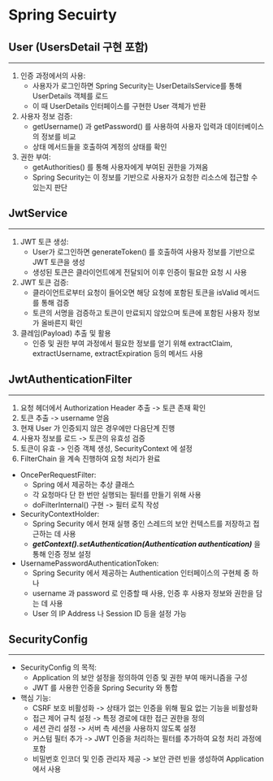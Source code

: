 # Spring Secuirty

## User (UsersDetail 구현 포함)

----- 

1. 인증 과정에서의 사용:
   - 사용자가 로그인하면 Spring Security는 UserDetailsService를 통해 UserDetails 객체를 로드
   - 이 때 UserDetails 인터페이스를 구현한 User 객체가 반환
2. 사용자 정보 검증:
   - getUsername() 과 getPassword() 를 사용하여 사용자 입력과 데이터베이스의 정보를 비교
   - 상태 메서드들을 호출하여 계정의 상태를 확인
3. 권한 부여:
   - getAuthorities() 를 통해 사용자에게 부여된 권한을 가져옴
   - Spring Security는 이 정보를 기반으로 사용자가 요청한 리소스에 접근할 수 있는지 판단

## JwtService

--- 

1. JWT 토큰 생성:
   - User가 로그인하면 generateToken() 를 호출하여 사용자 정보를 기반으로 JWT 토큰을 생성
   - 생성된 토큰은 클라이언트에게 전달되어 이후 인증이 필요한 요청 시 사용
2. JWT 토큰 검증:
   - 클라이언트로부터 요청이 들어오면 해당 요청에 포함된 토큰을 isValid 메서드를 통해 검증
   - 토큰의 서명을 검증하고 토큰이 만료되지 않았으며 토큰에 포함된 사용자 정보가 올바른지 확인
3. 클레임(Payload) 추출 및 활용
   - 인증 및 권한 부여 과정에서 필요한 정보를 얻기 위해 extractClaim, extractUsername, extractExpiration 등의 메서드 사용

## JwtAuthenticationFilter

---

1. 요청 헤더에서 Authorization Header 추출 -> 토큰 존재 확인
2. 토큰 추출 -> username 얻음
3. 현재 User 가 인증되지 않은 경우에만 다음단계 진행
4. 사용자 정보를 로드 -> 토큰의 유효성 검증
5. 토큰이 유효 -> 인증 객체 생성, SecurityContext 에 설정
6. FilterChain 을 계속 진행하여 요청 처리가 완료

- OncePerRequestFilter:
  - Spring 에서 제공하는 추상 클래스
  - 각 요청마다 단 한 번만 실행되는 필터를 만들기 위해 사용
  - doFilterInternal() 구현 -> 필터 로직 작성
- SecurityContextHolder:
  - Spring Security 에서 현재 실행 중인 스레드의 보안 컨텍스트를 저장하고 접근하는 데 사용
  - ***getContext().setAuthentication(Authentication authentication)*** 을 통해 인증 정보 설정
- UsernamePasswordAuthenticationToken:
  - Spring Security 에서 제공하는 Authentication 인터페이스의 구현체 중 하나
  - username 과 password 로 인증할 때 사용, 인증 후 사용자 정보와 권한을 담는 데 사용
  - User 의 IP Address 나 Session ID 등을 설정 가능

## SecurityConfig

---

- SecurityConfig 의 목적:
  - Application 의 보안 설정을 정의하여 인증 및 권한 부여 매커니즘을 구성
  - JWT 를 사용한 인증을 Spring Security 와 통합
- 핵심 기능:
  - CSRF 보호 비활성화 -> 상태가 없는 인증을 위해 필요 없는 기능을 비활성화
  - 접근 제어 규칙 설정 -> 특정 경로에 대한 접근 권한을 정의
  - 세션 관리 설정 -> 서버 측 세션을 사용하지 않도록 설정
  - 커스텀 필터 추가 -> JWT 인증을 처리하는 필터를 추가하여 요청 처리 과정에 포함
  - 비밀번호 인코더 및 인증 관리자 제공 -> 보안 관련 빈을 생성하여 Application 에서 사용